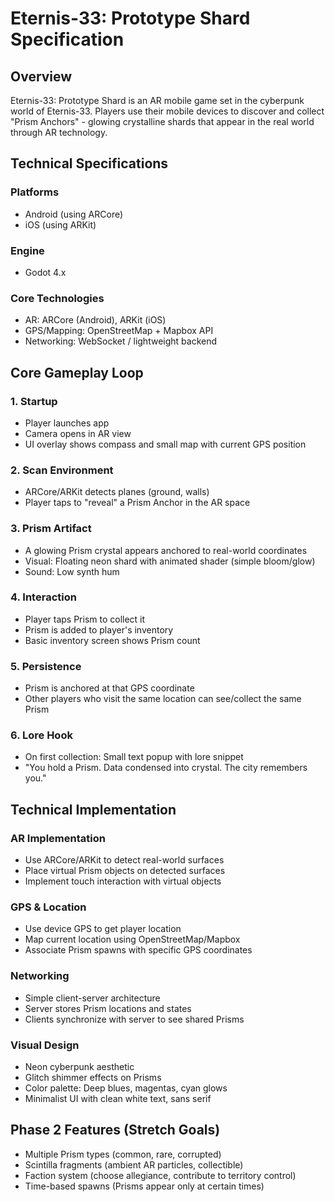 # Eternis-33: Prototype Shard Specification

## Overview
Eternis-33: Prototype Shard is an AR mobile game set in the cyberpunk world of Eternis-33. Players use their mobile devices to discover and collect "Prism Anchors" - glowing crystalline shards that appear in the real world through AR technology.

## Technical Specifications

### Platforms
- Android (using ARCore)
- iOS (using ARKit)

### Engine
- Godot 4.x

### Core Technologies
- AR: ARCore (Android), ARKit (iOS)
- GPS/Mapping: OpenStreetMap + Mapbox API
- Networking: WebSocket / lightweight backend

## Core Gameplay Loop

### 1. Startup
- Player launches app
- Camera opens in AR view
- UI overlay shows compass and small map with current GPS position

### 2. Scan Environment
- ARCore/ARKit detects planes (ground, walls)
- Player taps to "reveal" a Prism Anchor in the AR space

### 3. Prism Artifact
- A glowing Prism crystal appears anchored to real-world coordinates
- Visual: Floating neon shard with animated shader (simple bloom/glow)
- Sound: Low synth hum

### 4. Interaction
- Player taps Prism to collect it
- Prism is added to player's inventory
- Basic inventory screen shows Prism count

### 5. Persistence
- Prism is anchored at that GPS coordinate
- Other players who visit the same location can see/collect the same Prism

### 6. Lore Hook
- On first collection: Small text popup with lore snippet
- "You hold a Prism. Data condensed into crystal. The city remembers you."

## Technical Implementation

### AR Implementation
- Use ARCore/ARKit to detect real-world surfaces
- Place virtual Prism objects on detected surfaces
- Implement touch interaction with virtual objects

### GPS & Location
- Use device GPS to get player location
- Map current location using OpenStreetMap/Mapbox
- Associate Prism spawns with specific GPS coordinates

### Networking
- Simple client-server architecture
- Server stores Prism locations and states
- Clients synchronize with server to see shared Prisms

### Visual Design
- Neon cyberpunk aesthetic
- Glitch shimmer effects on Prisms
- Color palette: Deep blues, magentas, cyan glows
- Minimalist UI with clean white text, sans serif

## Phase 2 Features (Stretch Goals)
- Multiple Prism types (common, rare, corrupted)
- Scintilla fragments (ambient AR particles, collectible)
- Faction system (choose allegiance, contribute to territory control)
- Time-based spawns (Prisms appear only at certain times)